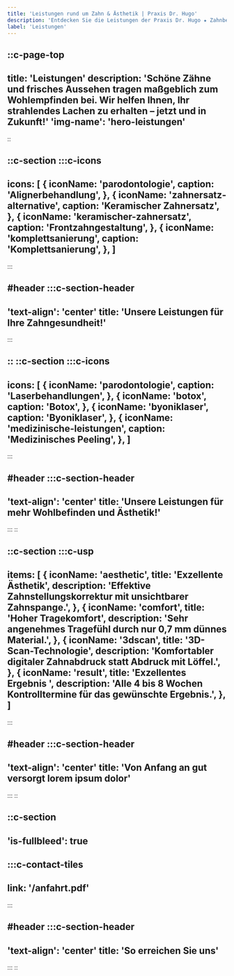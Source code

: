 ```yaml
---
title: 'Leistungen rund um Zahn & Ästhetik | Praxis Dr. Hugo'
description: 'Entdecken Sie die Leistungen der Praxis Dr. Hugo ★ Zahnbehandlungen ★ Invisalign ★ Dermatologische Ästhetik und mehr.'
label: 'Leistungen'
---
```


::c-page-top
---
title: 'Leistungen'
description: 'Schöne Zähne und frisches Aussehen tragen maßgeblich zum Wohlempfinden bei. Wir helfen Ihnen, Ihr strahlendes Lachen zu erhalten – jetzt und in Zukunft!'
'img-name': 'hero-leistungen'
---
::

::c-section
:::c-icons
---
icons: [
  {
    iconName: 'parodontologie',
    caption: 'Alignerbehandlung',
  },
  {
    iconName: 'zahnersatz-alternative',
    caption: 'Keramischer Zahnersatz',
  },
  {
    iconName: 'keramischer-zahnersatz',
    caption: 'Frontzahngestaltung',
  },
  {
    iconName: 'komplettsanierung',
    caption: 'Komplettsanierung',
  },
]
---
:::

#header
:::c-section-header
---
'text-align': 'center'
title: 'Unsere Leistungen für Ihre Zahngesundheit!'
---
:::

::
::c-section
:::c-icons
---
icons: [
  {
    iconName: 'parodontologie',
    caption: 'Laserbehandlungen',
  },
  {
    iconName: 'botox',
    caption: 'Botox',
  },
  {
    iconName: 'byoniklaser',
    caption: 'Byoniklaser',
  },
  {
    iconName: 'medizinische-leistungen',
    caption: 'Medizinisches Peeling',
  },
]
---
:::

#header
:::c-section-header
---
'text-align': 'center'
title: 'Unsere Leistungen für mehr Wohlbefinden und Ästhetik!'
---
:::
::

::c-section
:::c-usp
---
items: [
  {
    iconName: 'aesthetic',
    title: 'Exzellente Ästhetik',
    description: 'Effektive Zahnstellungskorrektur mit unsichtbarer Zahnspange.',
  },
  {
    iconName: 'comfort',
    title: 'Hoher Tragekomfort',
    description: 'Sehr angenehmes Tragefühl durch nur 0,7 mm dünnes Material.',
  },
  {
    iconName: '3dscan',
    title: '3D-Scan-Technologie',
    description: 'Komfortabler digitaler Zahnabdruck statt Abdruck mit Löffel.',
  },
  {
    iconName: 'result',
    title: 'Exzellentes Ergebnis ',
    description: 'Alle 4 bis 8 Wochen Kontrolltermine für das gewünschte Ergebnis.',
  },
]
---
:::

#header
:::c-section-header
---
'text-align': 'center'
title: 'Von Anfang an gut versorgt lorem ipsum dolor'
---
:::
::

::c-section
---
'is-fullbleed': true
---

:::c-contact-tiles
---
link: '/anfahrt.pdf'
---
:::

#header
:::c-section-header
---
'text-align': 'center'
title: 'So erreichen Sie uns'
---
:::
::
